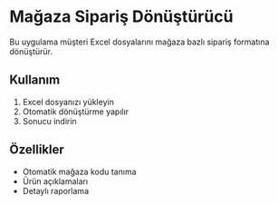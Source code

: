 # Mağaza Sipariş Dönüştürücü

Bu uygulama müşteri Excel dosyalarını mağaza bazlı sipariş formatına dönüştürür.

## Kullanım
1. Excel dosyanızı yükleyin
2. Otomatik dönüştürme yapılır
3. Sonucu indirin

## Özellikler
- Otomatik mağaza kodu tanıma
- Ürün açıklamaları
- Detaylı raporlama
